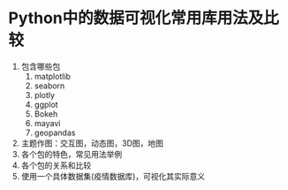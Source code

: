 # Python中的数据可视化常用库用法及比较

  1. 包含哪些包
     1. matplotlib
     2. seaborn
     3. plotly
     4. ggplot
     5. Bokeh
     6. mayavi
     7. geopandas
  2. 主题作图：交互图，动态图，3D图，地图
  3. 各个包的特色，常见用法举例
  4. 各个包的关系和比较
  5. 使用一个具体数据集(疫情数据库)，可视化其实际意义
